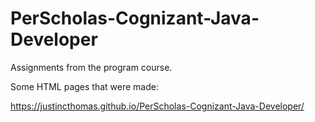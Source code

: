 # PerScholas-Cognizant-Java-Developer
Assignments from the program course.

Some HTML pages that were made:

https://justincthomas.github.io/PerScholas-Cognizant-Java-Developer/
